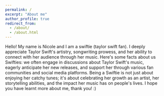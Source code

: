 ```yaml
---
permalink: /
excerpt: "About me"
author_profile: true
redirect_from: 
  - /about/
  - /about.html
---
```


Hello! My name is Nicole and I am a swiftie (taylor swift fan). I deeply appreciate Taylor Swift's artistry, songwriting prowess, and her ability to connect with her audience through her music. Here's some facts about us Swifties: we often engage in discussions about Taylor Swift's music, eagerly anticipate her new releases, and support her through various fan communities and social media platforms. Being a Swiftie is not just about enjoying her catchy tunes; it's about celebrating her growth as an artist, her storytelling abilities, and the impact her music has on people's lives. I hope you have learnt more about me, thank you! :)
